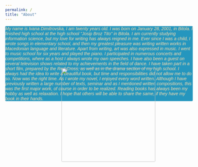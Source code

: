 ```yaml
---
permalink: /
title: "About"
---
```




<!DOCTYPE html>
<html lang="en">
<head>
    <meta charset="UTF-8">
    <title>Title</title>
    <meta name="keywords" content="" />
    <meta name="description" content="" />
    <meta http-equiv="content-type" content="text/html; charset=utf-8" />
    <title>Uncovered by FCSE</title>
    <link href='https://fonts.googleapis.com/css?family=Oswald:400,300' rel='stylesheet' type='text/css' />
    <link href='https://fonts.googleapis.com/css?family=Abel%7CSatisfy' rel='stylesheet' type='text/css' />
</head>
<body>
    <p style="font-family: satisfy, Arial, serif; font-style: oblique;background-color: rgb(37,150,190);color: navajowhite;
        border-radius: 3px; width: 600px">
      My name is Ivana Dimitrovska, I am twenty years old. I was born on January 28, 2001, in Bitola. I finished high school at the high school "Josip Broz Tito" in Bitola. I am currently studying information science, but my love for writing has always reigned in me. Ever since I was a child, I wrote songs in elementary school, and then my greatest pleasure was writing written works in Macedonian language and literature. Apart from writing, art was also expressed in music. I went to music school for six years and played the piano. I participated in numerous concerts and competitions, where as a host I always wrote my own speeches. I have also been a guest on several television shows related to my achievements in the field of dance. I have taken part in a short film, prepared by the Red Cross, as well as in the drama section of my high school. I always had the idea to write a beautiful book, but time and responsibilities did not allow me to do so. Now was the right time. As I wrote my novel, I enjoyed every word written. Although I have previously written a large number of texts, seminar and as I mentioned written compositions, this was the first major work, of course in order to be realized. Reading books has always been my hobby as well as relaxation. I hope that others will be able to share the same, if they have my book in their hands.
    </p>
<img src="https://user-images.githubusercontent.com/61246403/123483786-94882e80-d607-11eb-8e13-53ed8bf51548.jpg" style="border-radius: 3px;margin-top:-120px; margin-left: 180px" height="300px" width="300px">
</body>
</html>


